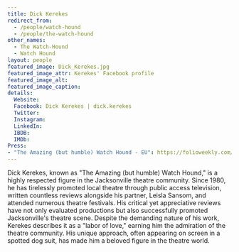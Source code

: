 ```yaml
---
title: Dick Kerekes
redirect_from:
  - /people/watch-hound
  - /people/the-watch-hound
other_names:
  - The Watch-Hound
  - Watch Hound
layout: people
featured_image: Dick_Kerekes.jpg
featured_image_attr: Kerekes' Facebook profile
featured_image_alt: 
featured_image_caption: 
details:
  Website: 
  Facebook: Dick Kerekes | dick.kerekes
  Twitter: 
  Instagram: 
  LinkedIn: 
  IBDB: 
  IMDb: 
Press:
- "The Amazing (but humble) Watch Hound - EU": https://folioweekly.com/2015/09/06/smooch-the-pooch-celebrating-35-years-of-the-amazing-but-humble-watch-hound/
---
```

Dick Kerekes, known as "The Amazing (but humble) Watch Hound," is a highly respected figure in the Jacksonville theatre community. Since 1980, he has tirelessly promoted local theatre through public access television, written countless reviews alongside his partner, Leisla Sansom, and attended numerous theatre festivals. His critical yet appreciative reviews have not only evaluated productions but also successfully promoted Jacksonville's theatre scene. Despite the demanding nature of his work, Kerekes describes it as a "labor of love," earning him the admiration of the theatre community. His unique approach, often appearing on screen in a spotted dog suit, has made him a beloved figure in the theatre world.